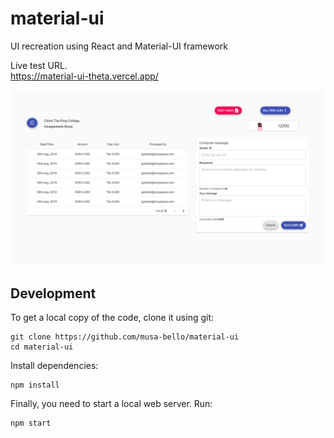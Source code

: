 # material-ui
UI recreation using React and Material-UI framework 

Live test URL.<br />
https://material-ui-theta.vercel.app/

<p align="center">
  <img src="./screencapture.PNG" alt='Screenshot'>
</p>

## Development

To get a local copy of the code, clone it using git:

```
git clone https://github.com/musa-bello/material-ui
cd material-ui
```

Install dependencies:

```
npm install
```

Finally, you need to start a local web server. Run:

```
npm start
```